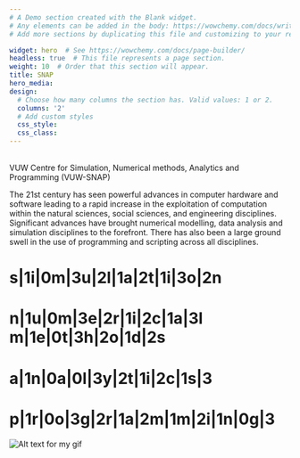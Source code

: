```yaml
---
# A Demo section created with the Blank widget.
# Any elements can be added in the body: https://wowchemy.com/docs/writing-markdown-latex/
# Add more sections by duplicating this file and customizing to your requirements.

widget: hero  # See https://wowchemy.com/docs/page-builder/
headless: true  # This file represents a page section.
weight: 10  # Order that this section will appear.
title: SNAP
hero_media: 
design:
  # Choose how many columns the section has. Valid values: 1 or 2.
  columns: '2'
  # Add custom styles
  css_style:
  css_class:
---
```


<br>
VUW Centre for Simulation, Numerical methods, Analytics and Programming (VUW-SNAP)


The 21st century has seen powerful advances in computer hardware and software leading to a rapid increase in the exploitation of computation within the natural sciences, social sciences, and engineering disciplines. Significant advances have brought numerical modelling, data analysis and simulation disciplines to the forefront. There has also been a large ground swell in the use of programming and scripting across all disciplines.

# s|1i|0m|3u|2l|1a|2t|1i|3o|2n
# n|1u|0m|3e|2r|1i|2c|1a|3l m|1e|0t|3h|2o|1d|2s
# a|1n|0a|0l|3y|2t|1i|2c|1s|3
# p|1r|0o|3g|2r|1a|2m|1m|2i|1n|0g|3

 ![Alt text for my gif](/uploads/Hunt_chem_model_transp.gif)